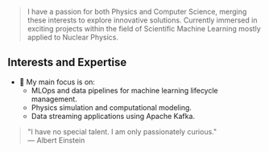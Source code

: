 
> I have a passion for both Physics and Computer Science, merging these interests to explore innovative solutions.
> Currently immersed in exciting projects within the field of Scientific Machine Learning mostly applied to Nuclear Physics.

## Interests and Expertise
- 🚀 My main focus is on:
  - MLOps and data pipelines for machine learning lifecycle management.
  - Physics simulation and computational modeling.
  - Data streaming applications using Apache Kafka.
  

> "I have no special talent. I am only passionately curious."  
> — Albert Einstein
<!---

majarall/majarall is a ✨ special ✨ repository because its `README.md` (this file) appears on your GitHub profile.
You can click the Preview link to take a look at your changes.
--->
